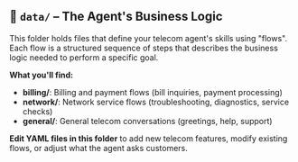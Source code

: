 ## 📂 `data/` – The Agent's Business Logic

This folder holds files that define your telecom agent's skills using "flows". Each flow is a structured sequence of steps that describes the business logic needed to perform a specific goal. 

**What you'll find:**
- **billing/**: Billing and payment flows (bill inquiries, payment processing)
- **network/**: Network service flows (troubleshooting, diagnostics, service checks)
- **general/**: General telecom conversations (greetings, help, support)

**Edit YAML files in this folder** to add new telecom features, modify existing flows, or adjust what the agent asks customers.

